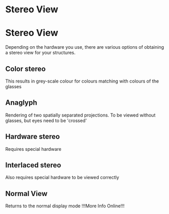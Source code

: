 # Stereo View 
# Stereo View
Depending on the hardware you use, there are various options of obtaining a stereo view for your structures. 

## Color stereo
This results in grey-scale colour for colours matching with colours of the glasses

## Anaglyph
Rendering of two spatially separated projections. To be viewed without glasses, but eyes need to be 'crossed'

## Hardware stereo 
Requires special hardware

## Interlaced stereo 
Also requires special hardware to be viewed correctly

## Normal View 
Returns to the normal display mode !!!More Info Online!!!
